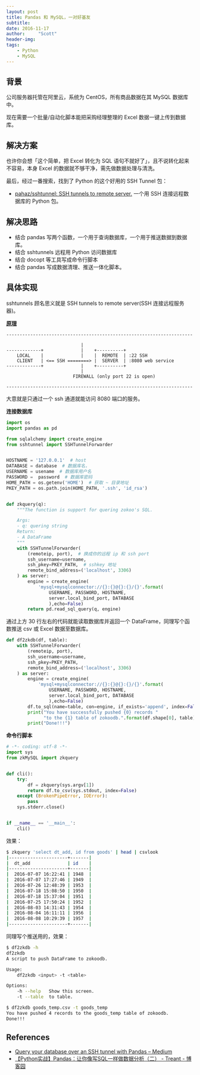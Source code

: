 ```yaml
---
layout: post
title: Pandas 和 MySQL，一对好基友
subtitle:   
date: 2016-11-17
author:     "Scott"
header-img: 
tags:
    - Python
    - MySQL
---
```



## 背景
公司服务器托管在阿里云，系统为 CentOS，所有商品数据在其 MySQL 数据库中。

现在需要一个批量/自动化脚本能把采购经理整理的 Excel 数据一键上传到数据库。

## 解决方案
也许你会想「这个简单，把 Excel 转化为 SQL 语句不就好了」，且不说转化起来不容易，本身 Excel 的数据就不够干净，需先做数据处理与清洗。

最后，经过一番搜索，找到了 Python 的这个好用的 SSH Tunnel 包：

* [pahaz/sshtunnel: SSH tunnels to remote server.](https://github.com/pahaz/sshtunnel) 一个用 SSH 连接远程数据库的 Python 包。

## 解决思路
* 结合 pandas 写两个函数，一个用于查询数据库，一个用于推送数据到数据库。
* 结合 sshtunnels 远程用 Python 访问数据库
* 结合 docopt 等工具写成命令行脚本
* 结合 pandas 写成数据清理、推送一体化脚本。

## 具体实现
sshtunnels 顾名思义就是  SSH tunnels to remote server(SSH 连接远程服务器)。

**[原理](https://github.com/pahaz/sshtunnel#usage-scenarios)**

```
----------------------------------------------------------------------

                            |
-------------+              |    +----------+
    LOCAL    |              |    |  REMOTE  | :22 SSH
    CLIENT   | <== SSH ========> |  SERVER  | :8080 web service
-------------+              |    +----------+
                            |
                         FIREWALL (only port 22 is open)

----------------------------------------------------------------------
```

大意就是只通过一个 ssh 通道就能访问 8080 端口的服务。

**连接数据库**

```python
import os
import pandas as pd

from sqlalchemy import create_engine
from sshtunnel import SSHTunnelForwarder


HOSTNAME = '127.0.0.1'  # host
DATABASE = database  # 数据库名，
USERNAME = usename  # 数据库用户名
PASSWORD =  password  # 数据库密码
HOME_PATH = os.getenv('HOME')  # 获取 ~ 目录地址
PKEY_PATH = os.path.join(HOME_PATH, '.ssh', 'id_rsa')


def zkquery(q):
    """The function is support for quering zokoo's SQL.

    Args:
    - q: quering string
    Return:
    - A DataFrame
    """
    with SSHTunnelForwarder(
        (remoteip, port),  # 换成你的远程 ip 和 ssh port
        ssh_username=username,
        ssh_pkey=PKEY_PATH,  # sshkey 地址
        remote_bind_address=('localhost', 3306)
    ) as server:
        engine = create_engine(
            'mysql+mysqlconnector://{}:{}@{}:{}/{}'.format(
                USERNAME, PASSWORD, HOSTNAME,
                server.local_bind_port, DATABASE
                ),echo=False)
        return pd.read_sql_query(q, engine)
```

通过上方 30 行左右的代码就能读取数据库并返回一个 DataFrame，同理写个函数推送 csv 或 Excel 数据至数据库。

```python
def df2zkdb(df, table):
    with SSHTunnelForwarder(
        (remoteip, port),
        ssh_username=username,
        ssh_pkey=PKEY_PATH,
        remote_bind_address=('localhost', 3306)
    ) as server:
        engine = create_engine(
            'mysql+mysqlconnector://{}:{}@{}:{}/{}'.format(
                USERNAME, PASSWORD, HOSTNAME,
                server.local_bind_port, DATABASE
                ),echo=False)
        df.to_sql(name=table, con=engine, if_exists='append', index=False)
        print("You have successfully pushed {0} records "
              "to the {1} table of zokoodb.".format(df.shape[0], table))
        print("Done!!!")
```

**命令行脚本**

```python
# -*- coding: utf-8 -*-
import sys
from zkMySQL import zkquery


def cli():
    try:
        df = zkquery(sys.argv[1])
        return df.to_csv(sys.stdout, index=False)
    except (BrokenPipeError, IOError):
        pass
    sys.stderr.close()


if __name__ == '__main__':
    cli()

```

效果：

```bash
$ zkquery 'select dt_add, id from goods' | head | csvlook
|----------------------+-------|
|  dt_add              | id    |
|----------------------+-------|
|  2016-07-07 16:22:41 | 1948  |
|  2016-07-07 17:27:46 | 1949  |
|  2016-07-26 12:48:39 | 1953  |
|  2016-07-18 15:08:50 | 1950  |
|  2016-07-18 15:37:04 | 1951  |
|  2016-07-25 17:50:24 | 1952  |
|  2016-08-03 14:31:43 | 1954  |
|  2016-08-04 16:11:11 | 1956  |
|  2016-08-08 10:29:39 | 1957  |
|----------------------+-------|
```

同理写个推送用的，效果：

```bash
$ df2zkdb -h
df2zkdb
A script to push DataFrame to zokoodb.

Usage:
    df2zkdb <input> -t <table>

Options:
    -h --help   Show this screen.
    -t --table  to table.

$ df2zkdb goods_temp.csv -t goods_temp
You have pushed 4 records to the goods_temp table of zokoodb.
Done!!!
```

## References
* [Query your database over an SSH tunnel with Pandas – Medium](https://medium.com/@amirziai/query-your-database-over-an-ssh-tunnel-with-pandas-603ce49b35a1#.ootfbcclj)
* [【Python实战】Pandas：让你像写SQL一样做数据分析（二） - Treant - 博客园](http://www.cnblogs.com/en-heng/p/5686062.html)
